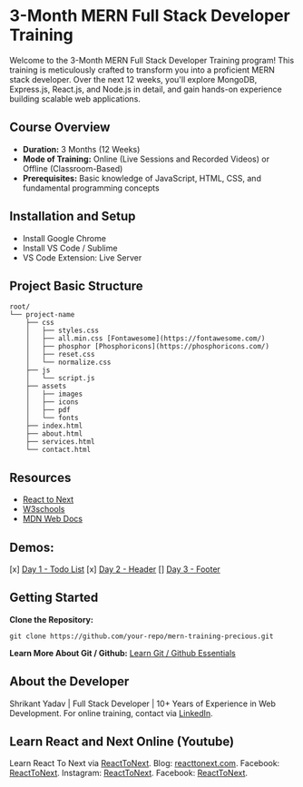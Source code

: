# 3-Month MERN Full Stack Developer Training

Welcome to the 3-Month MERN Full Stack Developer Training program! This training is meticulously crafted to transform you into a proficient MERN stack developer. Over the next 12 weeks, you'll explore MongoDB, Express.js, React.js, and Node.js in detail, and gain hands-on experience building scalable web applications.

## Course Overview

- **Duration:** 3 Months (12 Weeks)
- **Mode of Training:** Online (Live Sessions and Recorded Videos) or Offline (Classroom-Based)
- **Prerequisites:** Basic knowledge of JavaScript, HTML, CSS, and fundamental programming concepts

## Installation and Setup
- Install Google Chrome
- Install VS Code / Sublime
- VS Code Extension: Live Server

## Project Basic Structure
```
root/ 
└── project-name
    ├── css 
    │   ├── styles.css
    │   ├── all.min.css [Fontawesome](https://fontawesome.com/)
    │   ├── phosphor [Phosphoricons](https://phosphoricons.com/)
    │   ├── reset.css
    │   └── normalize.css
    ├── js
    │   └── script.js
    ├── assets
    │   ├── images
    │   ├── icons
    │   ├── pdf
    │   └── fonts
    ├── index.html
    ├── about.html
    ├── services.html
    └── contact.html
```

## Resources
- [React to Next](https://reacttonext.com/)
- [W3schools](https://www.w3schools.com/)
- [MDN Web Docs](https://developer.mozilla.org/)
 
 ## Demos:
[x] [Day 1 - Todo List](https://shrikant9907.github.io/mern-training-precious/day-1/basic-todo-list/)
[x] [Day 2 - Header](https://shrikant9907.github.io/mern-training-precious/day-2/header/)
[] [Day 3 - Footer](https://shrikant9907.github.io/mern-training-precious/day-3/footer/)

## Getting Started

**Clone the Repository:**
```
git clone https://github.com/your-repo/mern-training-precious.git
```

**Learn More About Git / Github:**
[Learn Git / Github Essentials](https://reacttonext.com/category/git-and-github/)

## About the Developer
Shrikant Yadav | Full Stack Developer | 10+ Years of Experience in Web Development.
For online training, contact via [LinkedIn](https://www.linkedin.com/in/shrikantdev/).

## Learn React and Next Online (Youtube)
Learn React To Next via [ReactToNext](https://youtube.com/@reacttonext).
Blog: [reacttonext.com](https://reacttonext.com/).
Facebook: [ReactToNext](https://www.facebook.com/reacttonext/).
Instagram: [ReactToNext](https://www.instagram.com/reacttonext/).
Facebook: [ReactToNext](https://www.instagram.com/reacttonext/).